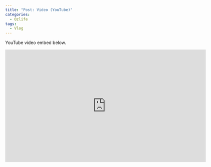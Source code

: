 ```yaml
---
title: "Post: Video (YouTube)"
categories:
  - Ozlife
tags:
  - Vlog
---
```


YouTube video embed below.

<iframe width="640" height="360" src="https://www.youtube.com/watch?v=qWrcgHwSG8M&t=369s" frameborder="0" allowfullscreen></iframe>